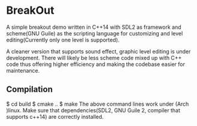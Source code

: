 # BreakOut
A simple breakout demo written in C++14 with SDL2 as framework and scheme(GNU Guile) as the scripting language for customizing and level editing(Currently only one level is supported).

A cleaner version that supports sound effect, graphic level editing is under development. There will likely be less scheme code mixed up with C++ code thus offering higher efficiency and making the codebase easier for maintenance.

## Compilation
$ cd build
$ cmake ..
$ make
The above command lines work under (Arch )linux. Make sure that dependencies(SDL2, GNU Guile 2, compiler that supports c++14) are correctly installed.